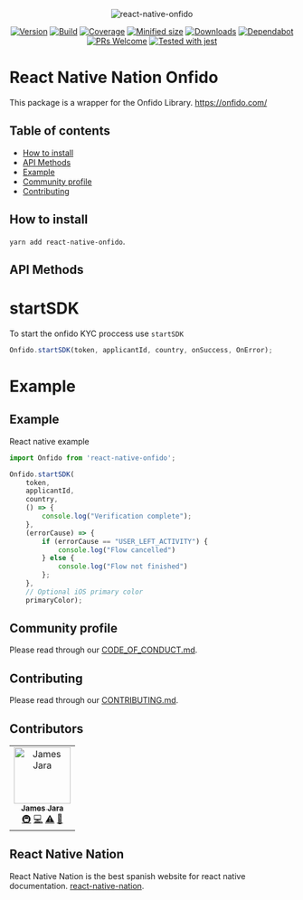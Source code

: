 <div align="center">

![react-native-onfido](https://remtech.org/wp-content/uploads/2019/06/Onfido_IMTC.jpg)

[![Version](https://img.shields.io/npm/v/react-native-onfido)](https://www.npmjs.com/package/react-native-onfido)
[![Build](https://travis-ci.org/react-native-nation/react-native-onfido.svg?branch=master)](https://travis-ci.org/react-native-nation/react-native-onfido)
[![Coverage](https://coveralls.io/repos/github/react-native-nation/react-native-onfido/badge.svg?branch=master)](https://coveralls.io/github/react-native-nation/react-native-onfido?branch=master)
[![Minified size](https://img.shields.io/bundlephobia/min/react-native-onfido)](https://github.com/react-native-nation/react-native-onfido/blob/master/LICENSE)
[![Downloads](https://img.shields.io/npm/dm/react-native-onfido)](https://www.npmjs.com/package/react-native-onfido)
[![Dependabot](https://api.dependabot.com/badges/status?host=github&repo=react-native-nation/react-native-onfido)](https://dependabot.com)
[![PRs Welcome](https://img.shields.io/badge/PRs-welcome-brightgreen.svg)](https://github.com/react-native-nation/react-native-onfido/pulls)
[![Tested with jest](https://img.shields.io/badge/tested_with-jest-99424f.svg)](https://github.com/facebook/jest)

</div>

# React Native Nation Onfido
This package is a wrapper for the Onfido Library. https://onfido.com/

## Table of contents
* [How to install](#howtoinstall)
* [API Methods](#using)
* [Example](#example)
* [Community profile](#community)
* [Contributing](#contributing)

<a name="howtoinstall"></a>

## How to install
`yarn add react-native-onfido`.
 
<a name="using"></a>
## API Methods

# startSDK
To start the onfido KYC proccess use `startSDK`
```js
Onfido.startSDK(token, applicantId, country, onSuccess, OnError);
```

# Example

<a name="example"></a>
## Example
React native example

```js
import Onfido from 'react-native-onfido';

Onfido.startSDK(
    token,
    applicantId,
    country,
    () => { 
        console.log("Verification complete");
    },
    (errorCause) => {
        if (errorCause == "USER_LEFT_ACTIVITY") {
            console.log("Flow cancelled")
        } else {
            console.log("Flow not finished")
        };
    },
    // Optional iOS primary color
    primaryColor);
```

<a name="community"></a>
## Community profile
Please read through our [CODE_OF_CONDUCT.md](/.github/CODE_OF_CONDUCT.md).

<a name="contributing"></a>
## Contributing
Please read through our [CONTRIBUTING.md](/.github/CONTRIBUTING.md).

## Contributors

<!-- ALL-CONTRIBUTORS-LIST:START - Do not remove or modify this section -->
<!-- prettier-ignore -->
<table>
  <tr>
    <td align="center"><a href="https://jamesjara.me"><img src="https://avatars2.githubusercontent.com/u/780219?v=4" width="100px;" alt="James Jara"/><br /><sub><b>James Jara</b></sub></a><br /><a href="#infra-jamesjara" title="Infrastructure (Hosting, Build-Tools, etc)">🚇</a> <a href="https://github.com/React-Native-Nation/react-native-onfido/commits?author=jamesjara" title="Code">💻</a> <a href="https://github.com/React-Native-Nation/react-native-onfido/commits?author=jamesjara" title="Tests">⚠️</a> <a href="https://github.com/React-Native-Nation/react-native-onfido/commits?author=jamesjara" title="Documentation">📖</a></td>
  </tr>
</table>

<a name="reactnativenation"></a>
## React Native Nation
React Native Nation is the best spanish website for react native documentation.
[react-native-nation](https://reactnativenation.com).
